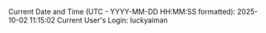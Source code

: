 Current Date and Time (UTC - YYYY-MM-DD HH:MM:SS formatted): 2025-10-02 11:15:02
Current User's Login: luckyaiman
